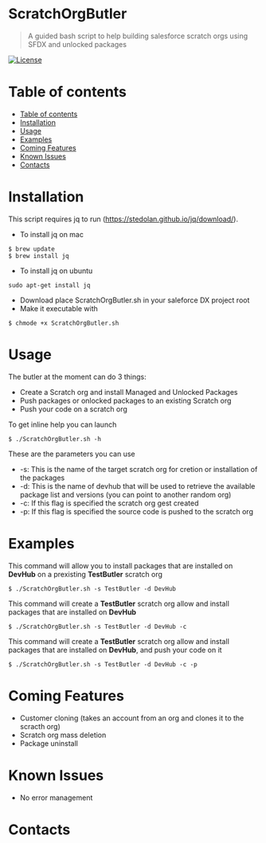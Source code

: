 # ScratchOrgButler
> A guided bash script to help building salesforce scratch orgs using SFDX and unlocked packages

[![License](http://img.shields.io/:license-mit-blue.svg)](http://doge.mit-license.org)


Table of contents
=================

<!--ts-->
   * [Table of contents](#table-of-contents)
   * [Installation](#installation)
   * [Usage](#usage)
   * [Examples](#examples)
   * [Coming Features](#coming-features)
   * [Known Issues](#known-issues)
   * [Contacts](#contacts)
<!--te-->

Installation
============
This script requires jq to run (https://stedolan.github.io/jq/download/).

- To install jq on mac
```shell
$ brew update
$ brew install jq
```

- To install jq on ubuntu
```shell
sudo apt-get install jq
```

- Download place ScratchOrgButler.sh in your saleforce DX project root
- Make it executable with 
```shell
$ chmode +x ScratchOrgButler.sh
```
Usage
============
The butler at the moment can do 3 things:

- Create a Scratch org and install Managed and Unlocked Packages
- Push packages or onlocked packages to an existing Scratch org
- Push your code on a scratch org

To get inline help you can launch

```shell
$ ./ScratchOrgButler.sh -h
```

These are the parameters you can use

* -s: This is the name of the target scratch org for cretion or installation of the packages
* -d: This is the name of devhub that will be used to retrieve the available package list and versions (you can point to another random org)
* -c: If this flag is specified the scratch org gest created
* -p: If this flag is specified the source code is pushed to the scratch org

Examples
============

This command will allow you to install packages that are installed on **DevHub** on a prexisting **TestButler** scratch org
```shell
$ ./ScratchOrgButler.sh -s TestButler -d DevHub
```

This command will create a **TestButler** scratch org allow and install packages that are installed on **DevHub**
```shell
$ ./ScratchOrgButler.sh -s TestButler -d DevHub -c
```

This command will create a **TestButler** scratch org allow and install packages that are installed on **DevHub**, and push your code on it
```shell
$ ./ScratchOrgButler.sh -s TestButler -d DevHub -c -p
```

Coming Features
============
- Customer cloning (takes an account from an org and clones it to the scracth org)
- Scratch org mass deletion
- Package uninstall

Known Issues
============
* No error management

Contacts
============
